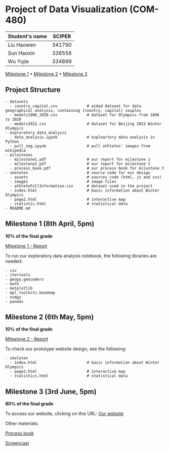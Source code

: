 # Project of Data Visualization (COM-480)

| Student's name | SCIPER |
| -------------- | ------ |
| Liu Haowen | 341790 |
| Sun Haoxin | 336556 |
| Wu Yujie | 334899 |

[Milestone 1](milestones/milestone1.pdf) • [Milestone 2](milestones/milestone2.pdf) • [Milestone 3](milestones/process_book.pdf)

## Project Structure

```
- datasets
  - country_capital.csv             # aided dataset for data geographical analysis, containing (country, capital) couples
  - medals1986_2020.csv             # dataset for Olympics from 1896 to 2020
  - medals2022.csv                  # dataset for Beijing 2022 Winter Olympics
- exploratory_data_analysis
  - data_analysis.ipynb             # exploartory data analysis in Python
  - pull_img.ipynb                  # pull athletes' images from wikipedia
- milestones
  - milestone1.pdf                  # our report for milestone 1
  - milestone2.pdf                  # our report for milestone 2
  - process_book.pdf                # our process book for milestone 3
- skeleton                          # source code for our design
  - assets                          # sources code (html, js and css)
  - images                          # image files
  - athleteFullInformation.csv      # dataset used in the project
  - index.html                      # basic information about Winter Olympics
  - page2.html                      # interactive map
  - statistic.html                  # statistical data
- README.md
```


## Milestone 1 (8th April, 5pm)

**10% of the final grade**

[Milestone 1 - Report](milestones/milestone1.pdf)

To run our exploratory data analysis notebook, the following libraries are needed:
```
- csv
- itertools
- geopy.geocoders
- math
- matplotlib
- mpl_toolkits.basemap
- numpy
- pandas
```

## Milestone 2 (6th May, 5pm)

**10% of the final grade**

[Milestone 2 - Report](milestones/milestone2.pdf)

To check our prototype website design, see the following:
```
- skeleton                         
  - index.html                      # basic information about Winter Olympics
  - page2.html                      # interactive map
  - statistics.html                 # statistical data
```


## Milestone 3 (3rd June, 5pm)

**80% of the final grade**

To access our website, clicking on this URL: [Our website](https://haoxinseu.github.io/winterolympic.github.io/)

Other materials:

[Process book](milestones/process_book.pdf)

[Screencast](https://youtu.be/HnWyEayLVI8)
